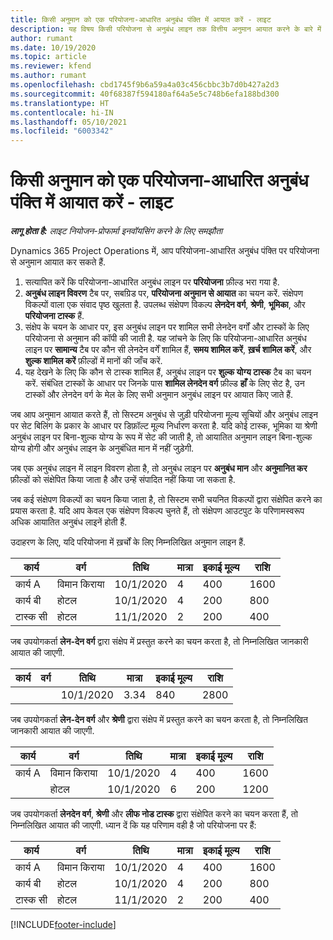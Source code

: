 ```yaml
---
title: किसी अनुमान को एक परियोजना-आधारित अनुबंध पंक्ति में आयात करें - लाइट
description: यह विषय किसी परियोजना से अनुबंध लाइन तक वित्तीय अनुमान आयात करने के बारे में जानकारी प्रदान करता है.
author: rumant
ms.date: 10/19/2020
ms.topic: article
ms.reviewer: kfend
ms.author: rumant
ms.openlocfilehash: cbd1745f9b6a59a4a03c456cbbc3b7d0b427a2d3
ms.sourcegitcommit: 40f68387f594180af64a5e5c748b6efa188bd300
ms.translationtype: HT
ms.contentlocale: hi-IN
ms.lasthandoff: 05/10/2021
ms.locfileid: "6003342"
---
```

# <a name="import-an-estimate-to-a-project-based-contract-line---lite"></a>किसी अनुमान को एक परियोजना-आधारित अनुबंध पंक्ति में आयात करें - लाइट

_**लागू होता है:** लाइट नियोजन-प्रोफार्मा इनवॉयसिंग करने के लिए समझौता_

Dynamics 365 Project Operations में, आप परियोजना-आधारित अनुबंध पंक्ति पर परियोजना से अनुमान आयात कर सकते हैं.

1. सत्यापित करें कि परियोजना-आधारित अनुबंध लाइन पर **परियोजना** फ़ील्ड भरा गया है.
2. **अनुबंध लाइन विवरण** टैब पर, सबग्रिड पर, **परियोजना अनुमान से आयात** का चयन करें. संक्षेपण विकल्पों वाला एक संवाद पृष्ठ खुलता है. उपलब्ध संक्षेपण विकल्प **लेनदेन वर्ग**, **श्रेणी**, **भूमिका**, और **परियोजना टास्क** हैं.
3. संक्षेप के चयन के आधार पर, इस अनुबंध लाइन पर शामिल सभी लेनदेन वर्गों और टास्कों के लिए परियोजना से अनुमान की कॉपी की जाती है. यह जांचने के लिए कि परियोजना-आधारित अनुबंध लाइन पर **सामान्य** टैब पर कौन सी लेनदेन वर्गें शामिल हैं, **समय शामिल करें**, **ख़र्च शामिल करें**, और **शुल्क शामिल करें** फ़ील्डों में मानों की जाँच करें. 
4. यह देखने के लिए कि कौन से टास्क शामिल हैं, अनुबंध लाइन पर **शुल्क योग्य टास्क** टैब का चयन करें. संबंधित टास्कों के आधार पर जिनके पास **शामिल लेनदेन वर्ग** फ़ील्ड **हाँ** के लिए सेट है, उन टास्कों और लेनदेन वर्ग के मेल के लिए सभी अनुमान अनुबंध लाइन पर आयात किए जाते हैं.

जब आप अनुमान आयात करते हैं, तो सिस्टम अनुबंध से जुड़ी परियोजना मूल्य सूचियों और अनुबंध लाइन पर सेट बिलिंग के प्रकार के आधार पर डिफ़ॉल्ट मूल्य निर्धारण करता है. यदि कोई टास्क, भूमिका या श्रेणी अनुबंध लाइन पर बिना-शुल्क योग्य के रूप में सेट की जाती है, तो आयातित अनुमान लाइन बिना-शुल्क योग्य होगी और अनुबंध लाइन के अनुबंधित मान में नहीं जुड़ेगी.

जब एक अनुबंध लाइन में लाइन विवरण होता है, तो अनुबंध लाइन पर **अनुबंध मान** और **अनुमानित कर** फ़ील्डों को संक्षेपित किया जाता है और उन्हें संपादित नहीं किया जा सकता है.

जब कई संक्षेपण विकल्पों का चयन किया जाता है, तो सिस्टम सभी चयनित विकल्पों द्वारा संक्षेपित करने का प्रयास करता है. यदि आप केवल एक संक्षेपण विकल्प चुनते हैं, तो संक्षेपण आउटपुट के परिणामस्वरूप अधिक आयातित अनुबंध लाइनें होती हैं.

उदाहरण के लिए, यदि परियोजना में ख़र्चों के लिए निम्नलिखित अनुमान लाइन हैं.

| कार्य | वर्ग | तिथि | मात्रा | इकाई मूल्य | राशि |
| --- | --- | --- | --- | --- | --- |
| कार्य A | विमान किराया | 10/1/2020 | 4 | 400 | 1600 |
| कार्य बी | होटल | 10/1/2020 | 4 | 200 | 800 |
| टास्क सी | होटल | 11/1/2020 | 2 | 200 | 400 |

जब उपयोगकर्ता **लेन-देन वर्ग** द्वारा संक्षेप में प्रस्तुत करने का चयन करता है, तो निम्नलिखित जानकारी आयात की जाएगी.

| कार्य | वर्ग | तिथि | मात्रा | इकाई मूल्य | राशि |
| --- | --- | --- | --- | --- | --- |
| &nbsp; | &nbsp; | 10/1/2020 | 3.34 | 840 | 2800 |

जब उपयोगकर्ता **लेन-देन वर्ग** और **श्रेणी** द्वारा संक्षेप में प्रस्तुत करने का चयन करता है, तो निम्नलिखित जानकारी आयात की जाएगी.

| कार्य | वर्ग | तिथि | मात्रा | इकाई मूल्य | राशि |
| --- | --- | --- | --- | --- | --- |
| कार्य A | विमान किराया | 10/1/2020 | 4 | 400 | 1600 |
| &nbsp;| होटल | 10/1/2020 | 6 | 200 | 1200 |

जब उपयोगकर्ता **लेनदेन वर्ग**, **श्रेणी** और **लीफ नोड टास्क** द्वारा संक्षेपित करने का चयन करता हैं, तो निम्नलिखित आयात की जाएगी. ध्यान दें कि यह परिणाम वही है जो परियोजना पर हैं:

| कार्य | वर्ग | तिथि | मात्रा | इकाई मूल्य | राशि |
| --- | --- | --- | --- | --- | --- |
| कार्य A | विमान किराया | 10/1/2020 | 4 | 400 | 1600 |
| कार्य बी | होटल | 10/1/2020 | 4 | 200 | 800 |
| टास्क सी | होटल | 11/1/2020 | 2 | 200 | 400 |


[!INCLUDE[footer-include](../../includes/footer-banner.md)]